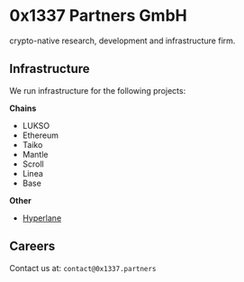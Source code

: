 # 0x1337 Partners GmbH

crypto-native research, development and infrastructure firm.

## Infrastructure

We run infrastructure for the following projects:

**Chains**

- LUKSO
- Ethereum
- Taiko
- Mantle
- Scroll
- Linea
- Base

**Other**

- [Hyperlane](https://hyperlane.xyz/)

## Careers

Contact us at: `contact@0x1337.partners`
